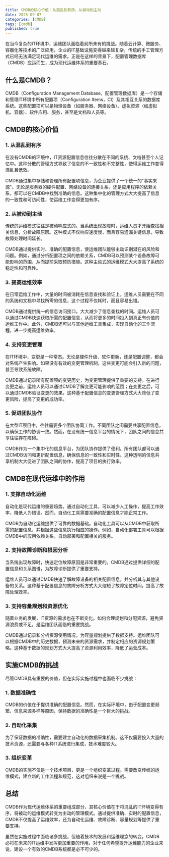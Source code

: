 ```yaml
---
title: CMDB的核心价值：从混乱到有序，从被动到主动
date: 2025-09-07
categories: [CMDB]
tags: [cmdb]
published: true
---
```


在当今复杂的IT环境中，运维团队面临着前所未有的挑战。随着云计算、微服务、容器化等技术的广泛应用，企业的IT基础设施变得越来越复杂，传统的手工管理方式已经无法满足现代运维的需求。正是在这样的背景下，配置管理数据库（CMDB）应运而生，成为现代运维体系的重要基石。

## 什么是CMDB？

CMDB（Configuration Management Database，配置管理数据库）是一个存储和管理IT环境中所有配置项（Configuration Items，CI）及其相互关系的数据库系统。这些配置项可以是物理设备（如服务器、网络设备）、虚拟资源（如虚拟机、容器）、软件应用、服务，甚至是文档和人员等。

## CMDB的核心价值

### 1. 从混乱到有序

在没有CMDB的环境中，IT资源配置信息往往分散在不同的系统、文档甚至个人记忆中。这种分散的管理方式导致了信息的不一致性和不完整性，使得运维工作变得混乱且低效。

CMDB通过集中存储和管理所有配置项信息，为企业提供了一个统一的"事实来源"。无论是服务器的硬件配置、网络设备的连接关系，还是应用程序的依赖关系，都可以在CMDB中找到准确的信息。这种集中化的管理方式大大提高了信息的一致性和可访问性，使运维工作变得更加有序。

### 2. 从被动到主动

传统的运维模式往往是被动响应式的。当系统出现故障时，运维人员才开始查找相关信息，分析故障原因。这种模式不仅响应速度慢，而且容易遗漏关键信息，导致故障处理时间延长。

CMDB通过提供实时、准确的配置信息，使运维团队能够主动识别潜在的风险和问题。例如，通过分析配置项之间的依赖关系，CMDB可以预测某个设备故障可能影响的范围，从而提前采取预防措施。这种主动式的运维模式大大提高了系统的稳定性和可靠性。

### 3. 提高运维效率

在日常运维工作中，大量的时间被消耗在信息查找和验证上。运维人员需要在不同的系统和文档中寻找所需的信息，这个过程不仅耗时，而且容易出错。

CMDB通过提供统一的信息访问接口，大大减少了信息查找的时间。运维人员可以通过CMDB快速获取所需的配置信息，从而将更多的时间投入到真正有价值的运维工作中。此外，CMDB还可以与其他运维工具集成，实现自动化的工作流程，进一步提高运维效率。

### 4. 支持变更管理

在IT环境中，变更是一种常态。无论是硬件升级、软件更新，还是配置调整，都会对系统产生影响。如果没有有效的变更管理机制，这些变更可能会引入新的问题，甚至导致系统故障。

CMDB通过记录所有配置项的变更历史，为变更管理提供了重要的支持。在进行变更之前，运维人员可以通过CMDB了解变更可能影响的范围；在变更之后，可以通过CMDB验证变更的效果。这种基于配置信息的变更管理方式大大降低了变更风险，提高了变更的成功率。

### 5. 促进团队协作

在大型IT项目中，往往需要多个团队协同工作。不同团队之间需要共享配置信息，以确保工作的协调一致。然而，在没有统一信息平台的情况下，团队之间的信息共享往往存在障碍。

CMDB作为一个集中化的信息平台，为团队协作提供了便利。所有团队都可以通过CMDB访问和更新配置信息，确保信息的一致性和实时性。这种透明的信息共享机制大大促进了团队之间的协作，提高了项目的执行效率。

## CMDB在现代运维中的作用

### 1. 支撑自动化运维

自动化是现代运维的重要趋势。通过自动化工具，可以减少人工操作，提高工作效率，降低人为错误。然而，自动化工具需要准确的配置信息才能正常工作。

CMDB为自动化运维提供了可靠的数据基础。自动化工具可以从CMDB中获取所需的配置信息，并根据这些信息执行相应的操作。例如，自动化部署工具可以根据CMDB中的应用依赖关系，自动部署和配置相关的服务。

### 2. 支持故障诊断和根因分析

当系统出现故障时，快速定位故障原因是非常重要的。CMDB通过提供详细的配置信息和关系图谱，为故障诊断提供了重要支持。

运维人员可以通过CMDB快速了解故障设备的相关配置信息，并分析其与其他设备的关系。这种基于配置信息的故障分析方式大大缩短了故障定位时间，提高了故障处理效率。

### 3. 支持容量规划和资源优化

随着业务的发展，IT资源的需求也在不断变化。如何合理规划和分配资源，避免资源浪费或不足，是运维团队面临的重要挑战。

CMDB通过记录和分析资源使用情况，为容量规划提供了数据支持。运维团队可以根据CMDB中的历史数据，预测未来的资源需求，并制定相应的资源规划策略。这种基于数据的规划方式大大提高了资源利用效率，降低了运营成本。

## 实施CMDB的挑战

尽管CMDB具有重要的价值，但在实际实施过程中也面临不少挑战：

### 1. 数据准确性

CMDB的价值在于提供准确的配置信息。然而，在实际环境中，由于配置变更频繁、信息来源多样等原因，保持数据的准确性是一个巨大的挑战。

### 2. 自动化采集

为了保证数据的准确性，需要建立自动化的数据采集机制。这不仅需要投入大量的技术资源，还需要与各种IT系统进行集成，技术难度较大。

### 3. 组织变革

CMDB的实施不仅是一个技术项目，更是一个组织变革过程。需要改变传统的运维模式，建立新的工作流程和规范，这对组织来说是一个挑战。

## 总结

CMDB作为现代运维体系的重要组成部分，其核心价值在于将混乱的IT环境变得有序，将被动的运维模式转变为主动的管理模式。通过提供准确、实时的配置信息，CMDB不仅提高了运维效率，还为自动化运维、故障诊断、容量规划等提供了重要支持。

虽然在实施过程中面临诸多挑战，但随着技术的发展和运维理念的转变，CMDB必将在未来的IT运维中发挥更加重要的作用。对于任何希望提升运维能力的企业来说，建设一个有效的CMDB系统都是必不可少的。
